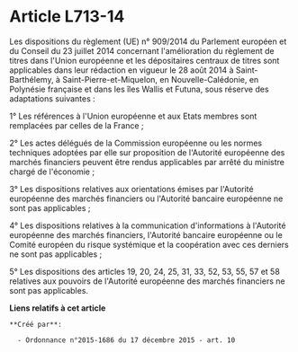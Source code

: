 # Article L713-14

Les dispositions du règlement (UE) n° 909/2014 du Parlement européen et du Conseil du 23 juillet 2014 concernant
l'amélioration du règlement de titres dans l'Union européenne et les dépositaires centraux de titres sont applicables dans
leur rédaction en vigueur le 28 août 2014 à Saint-Barthélemy, à Saint-Pierre-et-Miquelon, en Nouvelle-Calédonie, en Polynésie
française et dans les îles Wallis et Futuna, sous réserve des adaptations suivantes : 

1° Les références à l'Union européenne et aux Etats membres sont remplacées par celles de la France ; 

2° Les actes délégués de la Commission européenne ou les normes techniques adoptées par elle sur proposition de l'Autorité
européenne des marchés financiers peuvent être rendus applicables par arrêté du ministre chargé de l'économie ; 

3° Les dispositions relatives aux orientations émises par l'Autorité européenne des marchés financiers ou l'Autorité bancaire
européenne ne sont pas applicables ; 

4° Les dispositions relatives à la communication d'informations à l'Autorité européenne des marchés financiers, l'Autorité
bancaire européenne ou le Comité européen du risque systémique et la coopération avec ces derniers ne sont pas applicables ; 

5° Les dispositions des articles 19, 20, 24, 25, 31, 33, 52, 53, 55, 57 et 58 relatives aux pouvoirs de l'Autorité européenne
des marchés financiers ne sont pas applicables.

**Liens relatifs à cet article**

	**Créé par**:

	  - Ordonnance n°2015-1686 du 17 décembre 2015 - art. 10
